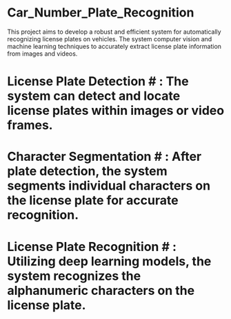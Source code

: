 # Car_Number_Plate_Recognition

This project aims to develop a robust and efficient system for automatically recognizing license plates on vehicles. The system computer vision and machine learning techniques to accurately extract license plate information from images and videos.



# License Plate Detection # : The system can detect and locate license plates within images or video frames.
# Character Segmentation # : After plate detection, the system segments individual characters on the license plate for accurate recognition.
# License Plate Recognition # : Utilizing deep learning models, the system recognizes the alphanumeric characters on the license plate.
